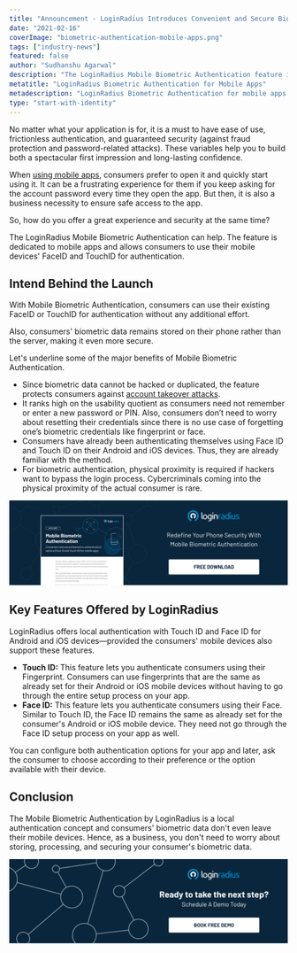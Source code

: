 ```yaml
---
title: "Announcement - LoginRadius Introduces Convenient and Secure Biometric Authentication for Mobile Apps"
date: "2021-02-16"
coverImage: "biometric-authentication-mobile-apps.png"
tags: ["industry-news"]
featured: false
author: "Sudhanshu Agarwal"
description: "The LoginRadius Mobile Biometric Authentication feature is dedicated to mobile applications and enables users to use the FaceID and TouchID of their mobile devices for authentication purposes."
metatitle: "LoginRadius Biometric Authentication for Mobile Apps"
metadescription: "LoginRadius Biometric Authentication for mobile apps allow businesses to enhance the user experience and security of the mobile devices."
type: "start-with-identity"
---
```


No matter what your application is for, it is a must to have ease of use, frictionless authentication, and guaranteed security (against fraud protection and password-related attacks). These variables help you to build both a spectacular first impression and long-lasting confidence.

When [using mobile apps](https://www.loginradius.com/blog/start-with-identity/2020/11/authentication-sso-native-mobile-apps/), consumers prefer to open it and quickly start using it. It can be a frustrating experience for them if you keep asking for the account password every time they open the app. But then, it is also a business necessity to ensure safe access to the app.

So, how do you offer a great experience and security at the same time?

The LoginRadius Mobile Biometric Authentication can help. The feature is dedicated to mobile apps and allows consumers to use their mobile devices' FaceID and TouchID for authentication.

## Intend Behind the Launch

With Mobile Biometric Authentication, consumers can use their existing FaceID or TouchID for authentication without any additional effort.

Also, consumers' biometric data remains stored on their phone rather than the server, making it even more secure.

Let's underline some of the major benefits of Mobile Biometric Authentication.

- Since biometric data cannot be hacked or duplicated, the feature protects consumers against [account takeover attacks](https://www.loginradius.com/blog/start-with-identity/2020/04/corporate-account-takeover-attacks/).
- It ranks high on the usability quotient as consumers need not remember or enter a new password or PIN. Also, consumers don’t need to worry about resetting their credentials since there is no use case of forgetting one’s biometric credentials like fingerprint or face.
- Consumers have already been authenticating themselves using Face ID and Touch ID on their Android and iOS devices. Thus, they are already familiar with the method.
- For biometric authentication, physical proximity is required if hackers want to bypass the login process. Cybercriminals coming into the physical proximity of the actual consumer is rare.

[![biometric-authentication-mobile-apps-datasheet](biometric-authentication-mobile-apps-datasheet.png)](https://www.loginradius.com/resource/mobile-biometric-authentication-datasheet)

## Key Features Offered by LoginRadius

LoginRadius offers local authentication with Touch ID and Face ID for Android and iOS devices—provided the consumers' mobile devices also support these features.

- **Touch ID:** This feature lets you authenticate consumers using their Fingerprint. Consumers can use fingerprints that are the same as already set for their Android or iOS mobile devices without having to go through the entire setup process on your app.
- **Face ID:** This feature lets you authenticate consumers using their Face. Similar to Touch ID, the Face ID remains the same as already set for the consumer's Android or iOS mobile device. They need not go through the Face ID setup process on your app as well.

You can configure both authentication options for your app and later, ask the consumer to choose according to their preference or the option available with their device.

## Conclusion

The Mobile Biometric Authentication by LoginRadius is a local authentication concept and consumers' biometric data don't even leave their mobile devices. Hence, as a business, you don't need to worry about storing, processing, and securing your consumer's biometric data.

[![LoginRadius Book a Demo](Book-a-demo.png)](https://www.loginradius.com/book-a-demo/)

